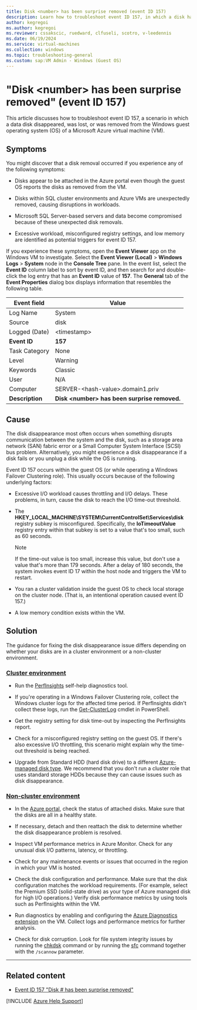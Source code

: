 ```yaml
---
title: Disk <number> has been surprise removed (event ID 157)
description: Learn how to troubleshoot event ID 157, in which a disk has been surprise removed from an Azure virtual machine (VM) that runs Windows.
author: kegregoi
ms.author: kegregoi
ms.reviewer: cssakscic, ruedward, clfuseli, scotro, v-leedennis
ms.date: 06/19/2024
ms.service: virtual-machines
ms.collection: windows
ms.topic: troubleshooting-general
ms.custom: sap:VM Admin - Windows (Guest OS)
---
```

# "Disk \<number> has been surprise removed" (event ID 157)

This article discusses how to troubleshoot event ID 157, a scenario in which a data disk disappeared, was lost, or was removed from the Windows guest operating system (OS) of a Microsoft Azure virtual machine (VM).

## Symptoms

You might discover that a disk removal occurred if you experience any of the following symptoms:

- Disks appear to be attached in the Azure portal even though the guest OS reports the disks as removed from the VM.

- Disks within SQL cluster environments and Azure VMs are unexpectedly removed, causing disruptions in workloads.

- Microsoft SQL Server-based servers and data become compromised because of these unexpected disk removals.

- Excessive workload, misconfigured registry settings, and low memory are identified as potential triggers for event ID 157.

If you experience these symptoms, open the **Event Viewer** app on the Windows VM to investigate. Select the **Event Viewer (Local)** > **Windows Logs** > **System** node in the **Console Tree** pane. In the event list, select the **Event ID** column label to sort by event ID, and then search for and double-click the log entry that has an **Event ID** value of **157**. The **General** tab of the **Event Properties** dialog box displays information that resembles the following table.

| Event field     | Value                                         |
|-----------------|-----------------------------------------------|
| Log Name        | System                                        |
| Source          | disk                                          |
| Logged (Date)   | \<timestamp>                                  |
| **Event ID**    | **157**                                       |
| Task Category   | None                                          |
| Level           | Warning                                       |
| Keywords        | Classic                                       |
| User            | N/A                                           |
| Computer        | SERVER-\<hash-value>.domain1.priv             |
| **Description** | **Disk \<number> has been surprise removed.** |

## Cause

The disk disappearance most often occurs when something disrupts communication between the system and the disk, such as a storage area network (SAN) fabric error or a Small Computer System Interface (SCSI) bus problem. Alternatively, you might experience a disk disappearance if a disk fails or you unplug a disk while the OS is running.

Event ID 157 occurs within the guest OS (or while operating a Windows Failover Clustering role). This usually occurs because of the following underlying factors:

- Excessive I/O workload causes throttling and I/O delays. These problems, in turn, cause the disk to reach the I/O time-out threshold.

- The **HKEY_LOCAL_MACHINE\\SYSTEM\\CurrentControlSet\\Services\\disk** registry subkey is misconfigured. Specifically, the **IoTimeoutValue** registry entry within that subkey is set to a value that's too small, such as 60 seconds.

  > [!NOTE]
  > If the time-out value is too small, increase this value, but don't use a value that's more than 179 seconds. After a delay of 180 seconds, the system invokes event ID 17 within the host node and triggers the VM to restart.

- You ran a cluster validation inside the guest OS to check local storage on the cluster node. (That is, an intentional operation caused event ID 157.)

- A low memory condition exists within the VM.

## Solution

The guidance for fixing the disk disappearance issue differs depending on whether your disks are in a cluster environment or a non-cluster environment.

### [Cluster environment](#tab/cluster)

- Run the [PerfInsights](./how-to-use-perfInsights.md) self-help diagnostics tool.

- If you're operating in a Windows Failover Clustering role, collect the Windows cluster logs for the affected time period. If PerfInsights didn't collect these logs, run the [Get-ClusterLog](/powershell/module/failoverclusters/get-clusterlog) cmdlet in PowerShell.

- Get the registry setting for disk time-out by inspecting the PerfInsights report.

- Check for a misconfigured registry setting on the guest OS. If there's also excessive I/O throttling, this scenario might explain why the time-out threshold is being reached.

- Upgrade from Standard HDD (hard disk drive) to a different [Azure-managed disk type](/azure/virtual-machines/disks-types). We recommend that you don't run a cluster role that uses standard storage HDDs because they can cause issues such as disk disappearance.

### [Non-cluster environment](#tab/non-cluster)

- In the [Azure portal](https://portal.azure.com), check the status of attached disks. Make sure that the disks are all in a healthy state.

- If necessary, detach and then reattach the disk to determine whether the disk disappearance problem is resolved.

- Inspect VM performance metrics in Azure Monitor. Check for any unusual disk I/O patterns, latency, or throttling.

- Check for any maintenance events or issues that occurred in the region in which your VM is hosted.

- Check the disk configuration and performance. Make sure that the disk configuration matches the workload requirements. (For example, select the Premium SSD (solid-state drive) as your type of Azure managed disk for high I/O operations.) Verify disk performance metrics by using tools such as PerfInsights within the VM.

- Run diagnostics by enabling and configuring the [Azure Diagnostics extension](/azure/azure-monitor/agents/diagnostics-extension-overview) on the VM. Collect logs and performance metrics for further analysis.

- Check for disk corruption. Look for file system integrity issues by running the [chkdsk](/windows-server/administration/windows-commands/chkdsk?tabs=event-viewer) command or by running the [sfc](/windows-server/administration/windows-commands/sfc) command together with the `/scannow` parameter.

---

## Related content

- [Event ID 157 "Disk # has been surprise removed"](/archive/blogs/ntdebugging/event-id-157-disk-has-been-surprise-removed)

[!INCLUDE [Azure Help Support](../../../includes/azure-help-support.md)]
